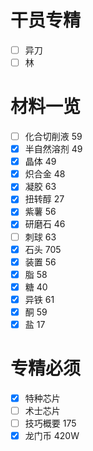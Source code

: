 # 干员专精
- [ ] 异刀
- [ ] 林
# 材料一览
- [ ] 化合切削液 59
- [x] 半自然溶剂 49
- [x] 晶体 49
- [x] 炽合金 48
- [x] 凝胶 63
- [x] 扭转醇 27
- [x] 紫薯 56
- [x] 研磨石 46
- [ ] 刺球 63
- [x] 石头 705
- [x] 装置 56
- [x] 脂 58
- [x] 糖 40
- [x] 异铁 61
- [x] 酮 59
- [x] 盐 17
# 专精必须
- [x] 特种芯片
- [ ] 术士芯片
- [ ] 技巧概要 175
- [x] 龙门币 420W
